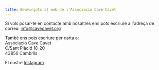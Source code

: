 ```yaml
---
title: Benvinguts al web de l'Associació Cave Cavet
---
```


Si vols posar-te en contacte amb nosaltres ens pots escriure a l'adreça de correu:
<a href= "mailto:info@cavecavet.org">info@cavecavet.org</a>

També ens pots escriure per carta a:  
Associació Cave Cavet  
C/Sant Plàcid 18-20  
43850 Cambrils  

El nostre <a href="[enlace](https://www.instagram.com/cave.cavet)">Instagram</a> 